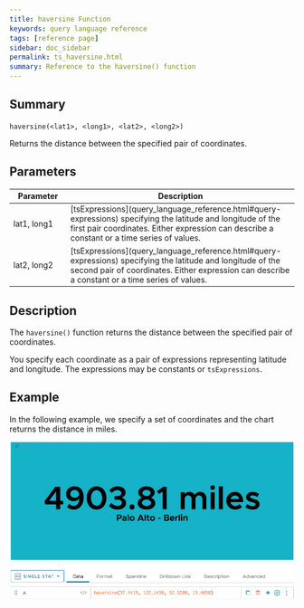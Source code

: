 ```yaml
---
title: haversine Function
keywords: query language reference
tags: [reference page]
sidebar: doc_sidebar
permalink: ts_haversine.html
summary: Reference to the haversine() function
---
```

## Summary
```
haversine(<lat1>, <long1>, <lat2>, <long2>)
```
Returns the distance between the specified pair of coordinates.


## Parameters
<table style="width: 100%;">
<tbody>
<thead>
<tr><th width="20%">Parameter</th><th width="80%">Description</th></tr>
</thead>
<tr>
<td markdown="span"> lat1, long1</td>
<td markdown="span">[tsExpressions](query_language_reference.html#query-expressions) specifying the latitude and longitude of the first pair coordinates. Either expression can describe a constant or a time series of values.</td></tr>
<tr>
<td markdown="span"> lat2, long2</td>
<td markdown="span">[tsExpressions](query_language_reference.html#query-expressions) specifying the latitude and longitude of the second pair of coordinates. Either expression can describe a constant or a time series of values.</td></tr>
</tbody>
</table>


## Description
The `haversine()` function returns the distance between the specified pair of coordinates.

You specify each coordinate as a pair of expressions representing latitude and longitude. The expressions may be constants or `tsExpressions`.


## Example
In the following example, we specify a set of coordinates and the chart returns the distance in miles.

![ts haversine](images/ts_haversine.png)
